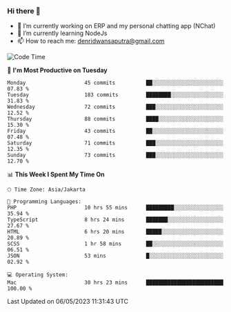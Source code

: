### Hi there 👋

- 🔭 I’m currently working on ERP and my personal chatting app (NChat)
- 🌱 I’m currently learning NodeJs
- 📫 How to reach me: denridwansaputra@gmail.com


<!--START_SECTION:waka-->
![Code Time](http://img.shields.io/badge/Code%20Time-3%2C075%20hrs%2034%20mins-blue)

📅 **I'm Most Productive on Tuesday** 

```text
Monday                   45 commits          ██░░░░░░░░░░░░░░░░░░░░░░░   07.83 % 
Tuesday                  183 commits         ████████░░░░░░░░░░░░░░░░░   31.83 % 
Wednesday                72 commits          ███░░░░░░░░░░░░░░░░░░░░░░   12.52 % 
Thursday                 88 commits          ████░░░░░░░░░░░░░░░░░░░░░   15.30 % 
Friday                   43 commits          ██░░░░░░░░░░░░░░░░░░░░░░░   07.48 % 
Saturday                 71 commits          ███░░░░░░░░░░░░░░░░░░░░░░   12.35 % 
Sunday                   73 commits          ███░░░░░░░░░░░░░░░░░░░░░░   12.70 % 
```


📊 **This Week I Spent My Time On** 

```text
🕑︎ Time Zone: Asia/Jakarta

💬 Programming Languages: 
PHP                      10 hrs 55 mins      █████████░░░░░░░░░░░░░░░░   35.94 % 
TypeScript               8 hrs 24 mins       ███████░░░░░░░░░░░░░░░░░░   27.67 % 
HTML                     6 hrs 20 mins       █████░░░░░░░░░░░░░░░░░░░░   20.89 % 
SCSS                     1 hr 58 mins        ██░░░░░░░░░░░░░░░░░░░░░░░   06.51 % 
JSON                     53 mins             █░░░░░░░░░░░░░░░░░░░░░░░░   02.92 % 

💻 Operating System: 
Mac                      30 hrs 23 mins      █████████████████████████   100.00 % 
```


 Last Updated on 06/05/2023 11:31:43 UTC
<!--END_SECTION:waka-->
